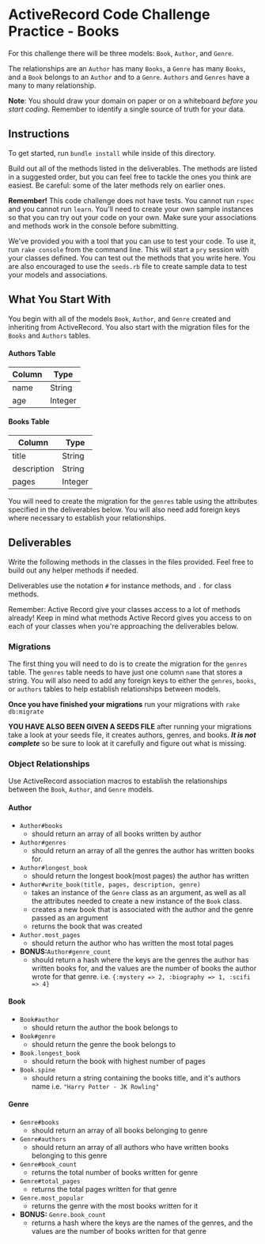 # ActiveRecord Code Challenge Practice - Books

For this challenge there will be three models: `Book`, `Author`, and `Genre`.

The relationships are an `Author` has many `Books`, a `Genre` has many `Books`, and a `Book` belongs to an `Author` and to a `Genre`. `Authors` and `Genres` have a many to many relationship.

**Note**: You should draw your domain on paper or on a whiteboard _before you start coding_. Remember to identify a single source of truth for your data.

## Instructions

To get started, run `bundle install` while inside of this directory.

Build out all of the methods listed in the deliverables. The methods are listed in a suggested order, but you can feel free to tackle the ones you think are easiest. Be careful: some of the later methods rely on earlier ones.

**Remember!** This code challenge does not have tests. You cannot run `rspec` and you cannot run `learn`. You'll need to create your own sample instances so that you can try out your code on your own. Make sure your associations and methods work in the console before submitting.

We've provided you with a tool that you can use to test your code. To use it, run `rake console` from the command line. This will start a `pry` session with your classes defined. You can test out the methods that you write here. You are also encouraged to use the `seeds.rb` file to create sample data to test your models and associations.

## What You Start With

You begin with all of the models `Book`, `Author`, and `Genre` created and inheriting from ActiveRecord. You also start with the migration files for the `Books` and `Authors` tables.

#### Authors Table

| Column | Type    |
| ------ | ------- |
| name   | String  |
| age    | Integer |

#### Books Table

| Column      | Type    |
| ----------- | ------- |
| title       | String  |
| description | String  |
| pages       | Integer |

You will need to create the migration for the `genres` table using the attributes specified in the deliverables below. You will also need add foreign keys where necessary to establish your relationships.

## Deliverables

Write the following methods in the classes in the files provided. Feel free to build out any helper methods if needed.

Deliverables use the notation `#` for instance methods, and `.` for class methods.

Remember: Active Record give your classes access to a lot of methods already! Keep in mind what methods Active Record gives you access to on each of your classes when you're approaching the deliverables below.

### Migrations

The first thing you will need to do is to create the migration for the `genres` table. The `genres` table needs to have just one column `name` that stores a string. You will also need to add any foreign keys to either the `genres`, `books`, or `authors` tables to help establish relationships between models.

**Once you have finished your migrations** run your migrations with `rake db:migrate`

**YOU HAVE ALSO BEEN GIVEN A SEEDS FILE** after running your migrations take a look at your seeds file, it creates authors, genres, and books. **_It is not complete_** so be sure to look at it carefully and figure out what is missing.

### Object Relationships

Use ActiveRecord association macros to establish the relationships between the `Book`, `Author`, and `Genre` models.

#### Author

- `Author#books`
  - should return an array of all books written by author
- `Author#genres`
  - should return an array of all the genres the author has written books for.
- `Author#longest_book`
  - should return the longest book(most pages) the author has written
- `Author#write_book(title, pages, description, genre)`
  - takes an instance of the `Genre` class as an argument, as well as all the attributes needed to create a new instance of the `Book` class.
  - creates a new book that is associated with the author and the genre passed as an argument
  - returns the book that was created
- `Author.most_pages`
  - should return the author who has written the most total pages
- **BONUS:**`Author#genre_count`
  - should return a hash where the keys are the genres the author has written books for, and the values are the number of books the author wrote for that genre. i.e. `{:mystery => 2, :biography => 1, :scifi => 4}`

#### Book

- `Book#author`
  - should return the author the book belongs to
- `Book#genre`
  - should return the genre the book belongs to
- `Book.longest_book`
  - should return the book with highest number of pages
- `Book.spine`
  - should return a string containing the books title, and it's authors name i.e. `"Harry Potter - JK Rowling"`

#### Genre

- `Genre#books`
  - should return an array of all books belonging to genre
- `Genre#authors`
  - should return an array of all authors who have written books belonging to this genre
- `Genre#book_count`
  - returns the total number of books written for genre
- `Genre#total_pages`
  - returns the total pages written for that genre
- `Genre.most_popular`
  - returns the genre with the most books written for it
- **BONUS:** `Genre.book_count`
  - returns a hash where the keys are the names of the genres, and the values are the number of books written for that genre

